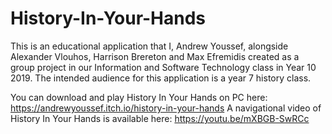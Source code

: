 # History-In-Your-Hands

This is an educational application that I, Andrew Youssef, alongside Alexander Vlouhos, Harrison Brereton and Max Efremidis created as a group project in our Information and Software Technology class in Year 10 2019.
The intended audience for this application is a year 7 history class.

You can download and play History In Your Hands on PC here: https://andrewyoussef.itch.io/history-in-your-hands
A navigational video of History In Your Hands is available here: https://youtu.be/mXBGB-SwRCc
